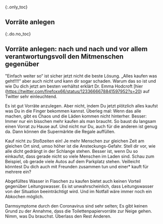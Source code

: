 {:.only_toc}
## Vorräte anlegen

{:.do.no_toc}
## Vorräte anlegen: nach und nach und vor allem verantwortungsvoll den Mitmenschen gegenüber

"Einfach weiter so“ ist sicher jetzt nicht die beste Lösung. „Alles kaufen was geht!!!!“ aber auch nicht und kann dir sogar schaden. Warum das so ist und wie Du dich jetzt am besten verhältst erklärt Dr. Emma Hodcroft [hier (https://twitter.com/firefoxx66/status/1233666678841597952?s=20) auf Twitter sehr einleuchtend.

Es ist gut Vorräte anzulegen. Aber nicht, indem Du jetzt plötzlich alles kaufst was Du in die Finger bekommen kannst. Überleg mal: Wenn das alle machen, gibt es Chaos und die Läden kommen nicht hinterher. Besser: Immer nur ein bisschen mehr kaufen als man braucht. So baust du langsam einen Vorrat zu Hause auf. Und nicht nur Du, auch für die anderen ist genug da. Dann können die Supermärkte die Regale auffüllen.  
 
Kauf nicht zu Stoßzeiten ein! Je mehr Menschen zur gleichen Zeit am gleichen Ort sind, umso höher ist die Ansteckungs-Gefahr. Stell dir vor, wie alle dicht gedrängt in der Schlange stehen. Besser ist, wenn Du so einkaufst, dass gerade nicht so viele Menschen im Laden sind. Schau zum Beispiel, ob gerade viele Autos auf dem Parkplatz stehen. Veilleicht könntest Du dich auch mit Freunden zusammen tun und einer* kauft für mehrere ein? 

Abgefülltes Wasser in Flaschen zu kaufen bietet auch keinen Vorteil gegenüber Leitungswasser. Es ist unwahrscheinlich, dass Leitungswasser von der Situation beeinträchtigt wird. Und im Notfall wäre immer noch ein Abkochen möglich.

Darmsymptome durch den Coronavirus sind sehr selten; Es gibt keinen Grund zu der Annahme, dass die Toilettenpapiervorräte zur Neige gehen. Nimm, was Du brauchst. Überlass den Rest Anderen.




